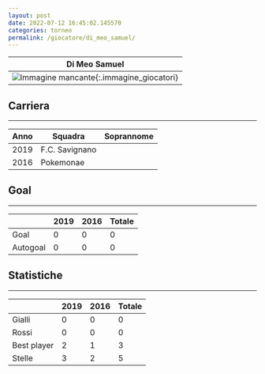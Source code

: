 ```yaml
---
layout: post
date: 2022-07-12 16:45:02.145570
categories: torneo
permalink: /giocatore/di_meo_samuel/
---
```

<link rel='stylesheets' href='./../assets/giocatori.css'>

| Di Meo Samuel |
|:-----:|
| ![Immagine mancante]('./../../assets/giocatori/di_meo_samuel.png){:.immagine_giocatori} |


## Carriera
----

|Anno|Squadra|Soprannome|
|:---:|---|---|
|2019|F.C. Savignano||
|2016|Pokemonae||


## Goal
----

| |2019|2016| Totale |
|---|---|---|---|
|Goal|0|0|0|
|Autogoal|0|0|0|


## Statistiche
----

| |2019|2016| Totale |
|---|---|---|---|
|Gialli|0|0|0|
|Rossi|0|0|0|
|Best player|2|1|3|
|Stelle|3|2|5|
